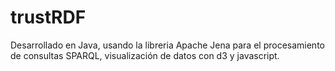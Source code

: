 # trustRDF
Desarrollado en Java, usando la libreria Apache Jena para el procesamiento de consultas SPARQL, visualización de datos 
con d3 y javascript. 
